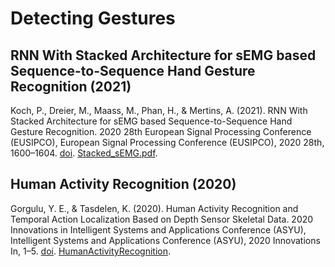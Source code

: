 # Detecting Gestures

## RNN With Stacked Architecture for sEMG based Sequence-to-Sequence Hand Gesture Recognition (2021)

Koch, P., Dreier, M., Maass, M., Phan, H., & Mertins, A. (2021). RNN With Stacked Architecture for sEMG based Sequence-to-Sequence Hand Gesture Recognition. 2020 28th European Signal Processing Conference (EUSIPCO), European Signal Processing Conference (EUSIPCO), 2020 28th, 1600–1604. [doi](https://doi-org.proxy1.ncu.edu/10.23919/Eusipco47968.2020.9287828). [Stacked_sEMG.pdf](Stacked_sEMG.pdf).

## Human Activity Recognition (2020)

Gorgulu, Y. E., & Tasdelen, K. (2020). Human Activity Recognition and Temporal Action Localization Based on Depth Sensor Skeletal Data. 2020 Innovations in Intelligent Systems and Applications Conference (ASYU), Intelligent Systems and Applications Conference (ASYU), 2020 Innovations In, 1–5. [doi](https://doi-org.proxy1.ncu.edu/10.1109/ASYU50717.2020.9259886). [HumanActivityRecognition](HumanActivityRecognition.pdf).
